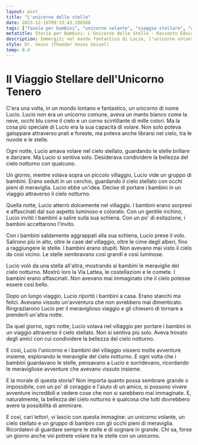 ```yaml
---
layout: post
title: "L'unicorno delle stelle"
date: 2023-12-16T09:33:43.196568
tags: ["favola per bambini", "unicorno volante", "viaggio stellare", "amici e avventure"]
metatitle: Storia per Bambini: L'Unicorno delle Stelle - Racconto Educativo e Divertente
description: Immergiti nel mondo fantastico di Lucio, l'unicorno volante, e unisciti a lui e ai bambini del villaggio in un viaggio stellare. Scopri le meraviglie del cielo notturno e vivi avventure incredibili. Sognare in grande è possibile con l'aiuto di un amico!
style: Dr. Seuss (Theodor Seuss Geisel)
temp: 0.4
---
```

# Il Viaggio Stellare dell'Unicorno Tenero

C'era una volta, in un mondo lontano e fantastico, un unicorno di nome Lucio. Lucio non era un unicorno comune, aveva un manto bianco come la neve, occhi blu come il cielo e un corno scintillante di mille colori. Ma la cosa più speciale di Lucio era la sua capacità di volare. Non solo poteva galoppare attraverso prati e foreste, ma poteva anche librarsi nel cielo, tra le nuvole e le stelle.

Ogni notte, Lucio amava volare nel cielo stellato, guardando le stelle brillare e danzare. Ma Lucio si sentiva solo. Desiderava condividere la bellezza del cielo notturno con qualcuno.

Un giorno, mentre volava sopra un piccolo villaggio, Lucio vide un gruppo di bambini. Erano seduti in un cerchio, guardando il cielo stellato con occhi pieni di meraviglia. Lucio ebbe un'idea. Decise di portare i bambini in un viaggio attraverso il cielo notturno.

Quella notte, Lucio atterrò dolcemente nel villaggio. I bambini erano sorpresi e affascinati dal suo aspetto luminoso e colorato. Con un gentile inchino, Lucio invitò i bambini a salire sulla sua schiena. Con un po' di esitazione, i bambini accettarono l'invito.

Con i bambini saldamente aggrappati alla sua schiena, Lucio prese il volo. Salirono più in alto, oltre le case del villaggio, oltre le cime degli alberi, fino a raggiungere le stelle. I bambini erano stupiti. Non avevano mai visto il cielo da così vicino. Le stelle sembravano così grandi e così luminose.

Lucio volò da una stella all'altra, mostrando ai bambini le meraviglie del cielo notturno. Mostrò loro la Via Lattea, le costellazioni e le comete. I bambini erano affascinati. Non avevano mai immaginato che il cielo potesse essere così bello.

Dopo un lungo viaggio, Lucio riportò i bambini a casa. Erano stanchi ma felici. Avevano vissuto un'avventura che non avrebbero mai dimenticato. Ringraziarono Lucio per il meraviglioso viaggio e gli chiesero di tornare a prenderli un'altra notte.

Da quel giorno, ogni notte, Lucio volava nel villaggio per portare i bambini in un viaggio attraverso il cielo stellato. Non si sentiva più solo. Aveva trovato degli amici con cui condividere la bellezza del cielo notturno.

E così, Lucio l'unicorno e i bambini del villaggio vissero molte avventure insieme, esplorando le meraviglie del cielo notturno. E ogni volta che i bambini guardavano le stelle, pensavano a Lucio e sorridevano, ricordando le meravigliose avventure che avevano vissuto insieme.

E la morale di questa storia? Non importa quanto possa sembrare grande o impossibile, con un po' di coraggio e l'aiuto di un amico, si possono vivere avventure incredibili e vedere cose che non si sarebbero mai immaginate. E, naturalmente, la bellezza del cielo notturno è qualcosa che tutti dovrebbero avere la possibilità di ammirare.

E così, cari lettori, vi lascio con questa immagine: un unicorno volante, un cielo stellato e un gruppo di bambini con gli occhi pieni di meraviglia. Ricordatevi di guardare sempre le stelle e di sognare in grande. Chi sa, forse un giorno anche voi potrete volare tra le stelle con un unicorno.

        